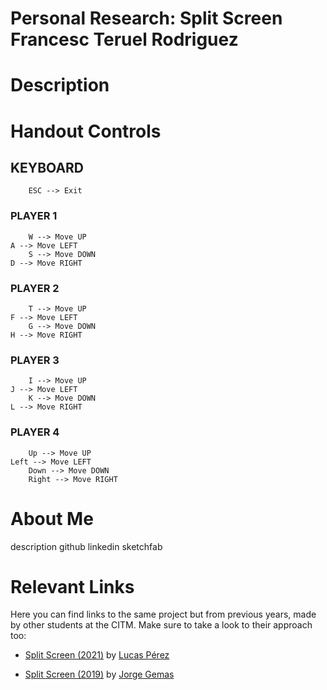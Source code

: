 # Personal Research: Split Screen <br> Francesc Teruel Rodriguez
# Description


# Handout Controls

## KEYBOARD ##

        ESC --> Exit
	
  ### PLAYER 1
  
        W --> Move UP
	A --> Move LEFT
        S --> Move DOWN
	D --> Move RIGHT
  
  ### PLAYER 2
  
        T --> Move UP
	F --> Move LEFT
        G --> Move DOWN
	H --> Move RIGHT
  
  ### PLAYER 3
  
        I --> Move UP
	J --> Move LEFT
        K --> Move DOWN
	L --> Move RIGHT
  
  ### PLAYER 4
  
        Up --> Move UP
	Left --> Move LEFT
        Down --> Move DOWN
        Right --> Move RIGHT

# About Me
description
github
linkedin
sketchfab

# Relevant Links

Here you can find links to the same project but from previous years, made by other students at the CITM. Make sure to take a look to their approach too:

* [Split Screen (2021)](https://lucaspg14.github.io/Split-Screen/) by [Lucas Pérez](https://github.com/LucasPG14)

* [Split Screen (2019)](https://jorgegh2.github.io/Split-screen/) by [Jorge Gemas](https://github.com/jorgegh2)
